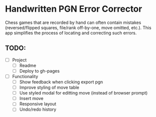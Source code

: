 # Handwritten PGN Error Corrector

Chess games that are recorded by hand can often contain mistakes (reversed/flipped squares, file/rank off-by-one, move omitted, etc.). This app simplifies the process of locating and correcting such errors.

## TODO:
- [ ] Project
  - [ ] Readme
  - [ ] Deploy to gh-pages
- [ ] Functionality
  - [ ] Show feedback when clicking export pgn
  - [ ] Improve styling of move table
  - [ ] Use styled modal for editting move (instead of browser prompt)
  - [ ] Insert move
  - [ ] Responsive layout
  - [ ] Undo/redo history
